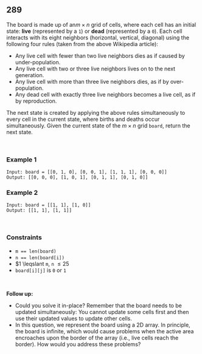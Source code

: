 ## 289

The board is made up of an$m \times n$ grid of cells, where each cell has an initial state: **live** (represented by a `1`) or **dead** (represented by a `0`). Each cell interacts with its eight neighbors (horizontal, vertical, diagonal) using the following four rules (taken from the above Wikipedia article):

- Any live cell with fewer than two live neighbors dies as if caused by under-population.
- Any live cell with two or three live neighbors lives on to the next generation.
- Any live cell with more than three live neighbors dies, as if by over-population.
- Any dead cell with exactly three live neighbors becomes a live cell, as if by reproduction.

The next state is created by applying the above rules simultaneously to every cell in the current state, where births and deaths occur simultaneously. Given the current state of the $m \times n$ grid `board`, return the next state.

<br>

### Example 1

```
Input: board = [[0, 1, 0], [0, 0, 1], [1, 1, 1], [0, 0, 0]]
Output: [[0, 0, 0], [1, 0, 1], [0, 1, 1], [0, 1, 0]]
```

### Example 2

```
Input: board = [[1, 1], [1, 0]]
Output: [[1, 1], [1, 1]]
```

<br>

### Constraints

- `m == len(board)`
- `n == len(board[i])`
- $1 \leqslant `m`, `n` $\leqslant 25$
- `board[i][j]` is `0` or `1`

<br>

**Follow up:**

- Could you solve it in-place? Remember that the board needs to be updated simultaneously: You cannot update some cells first and then use their updated values to update other cells.
- In this question, we represent the board using a 2D array. In principle, the board is infinite, which would cause problems when the active area encroaches upon the border of the array (i.e., live cells reach the border). How would you address these problems?
